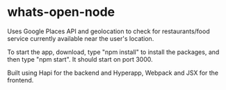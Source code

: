 # whats-open-node
Uses Google Places API and geolocation to check for restaurants/food service currently available near the user's location. 

To start the app, download, type "npm install" to install the packages, and then type "npm start". It should start on port 3000.

Built using Hapi for the backend and Hyperapp, Webpack and JSX for the frontend.
